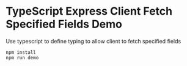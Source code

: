 TypeScript Express Client Fetch Specified Fields Demo
=======================

Use typescript to define typing to allow client to fetch specified fields

```
npm install
npm run demo
```
